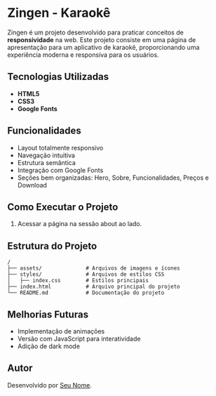 # Zingen - Karaokê

Zingen é um projeto desenvolvido para praticar conceitos de **responsividade** na web. Este projeto consiste em uma página de apresentação para um aplicativo de karaokê, proporcionando uma experiência moderna e responsiva para os usuários.

## Tecnologias Utilizadas
- **HTML5**
- **CSS3**
- **Google Fonts**

## Funcionalidades
- Layout totalmente responsivo
- Navegação intuitiva
- Estrutura semântica
- Integração com Google Fonts
- Seções bem organizadas: Hero, Sobre, Funcionalidades, Preços e Download

## Como Executar o Projeto
1. Acessar a página na sessão about ao lado.

## Estrutura do Projeto
```
/
├── assets/              # Arquivos de imagens e ícones
├── styles/              # Arquivos de estilos CSS
│   ├── index.css        # Estilos principais
├── index.html           # Arquivo principal do projeto
└── README.md            # Documentação do projeto
```

## Melhorias Futuras
- Implementação de animações
- Versão com JavaScript para interatividade
- Adição de dark mode

## Autor
Desenvolvido por [Seu Nome](https://github.com/seu-usuario).

